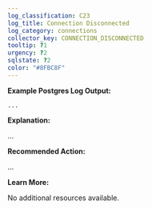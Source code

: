 ```yaml
---
log_classification: C23
log_title: Connection Disconnected
log_category: connections
collector_key: CONNECTION_DISCONNECTED
tooltip: ?1
urgency: ?2
sqlstate: ?2
color: "#8FBC8F"
---
```


**Example Postgres Log Output:**

```
...
```

**Explanation:**

...

**Recommended Action:**

...

**Learn More:**

No additional resources available.
